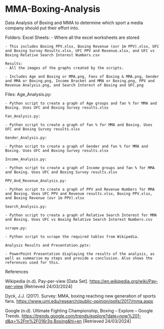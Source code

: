 # MMA-Boxing-Analysis
Data Analysis of Boxing and MMA to determine which sport a media company should put their effort into. 

Folders:
    Excel Sheets:
    - Where all the excel worksheets are stored

    - This includes Boxing PPV.xlsx, Boxing Revenue (ovr 1m PPV).xlsx, UFC and Boxing Survey Results.xlsx, UFC PPV and Revenue.xlsx, and UFC vs Boxing Relative Search Interest Numbers.csv

    Results:
    - All the images of the graphs created by the scripts. 

    - Includes Age and Boxing or MMA.png, Fans of Boxing & MMA.png, Gender and MMA or Boxing.png, Income Bracket and MMA or Boxing.png, PPV and Revenue Analysis.png, and Search Interest of Boxing and UFC.png


Files:
    Age_Analysis.py:

    - Python script to create a graph of Age groups and fan % for MMA and Boxing. Uses UFC and Boxing Survey results.xlsx

    Fan_Analysis.py:

    - Python script to create a graph of fan % for MMA and Boxing. Uses UFC and Boxing Survey results.xlsx

    Gender_Analysis.py:

    - Python script to create a graph of Gender and fan % for MMA and Boxing. Uses UFC and Boxing Survey results.xlsx

    Income_Analysis.py:

    - Python script to create a graph of Income groups and fan % for MMA and Boxing. Uses UFC and Boxing Survey results.xlsx

    PPV_And_Revenue_Analysis.py:

    - Python script to create a graph of PPV and Revenue Numbers for MMA and Boxing. Uses UFC PPV and Revenue results.xlsx, Boxing PPV.xlsx, and Boxing Revenue (ovr 1m PPV).xlsx 

    Search_Analysis.py:

    - Python script to create a graph of Relative Search Interest for MMA and Boxing. Uses UFC vs Boxing Relative Search Interest Numbers.csv

    scrape.py:

    - Python script to scrape the required tables from Wikipedia.

    Analysis Results and Presentation.pptx:

    - PowerPoint Presentation displaying the results of the analysis, as well as summarise my steps and provide a conclusion. Also shows the references used for this. 



References

Wikipedia (n.d). Pay-per-view [Data Set]. https://en.wikipedia.org/wiki/Pay-per-view [Retrieved 24/03/2024]

Dyck, J.J. (2017). Survey: MMA, boxing reaching new generation of sports fans. https://www.uml.edu/research/public-opinion/polls/2017/mma.aspx

Google (n.d). Ultimate Fighting Championship, Boxing – Explore – Google Trends. https://trends.google.com/trends/explore?date=now%201-d&q=%2Fm%2F016r3g,Boxing&hl=en [Retrieved 24/03/2024]

